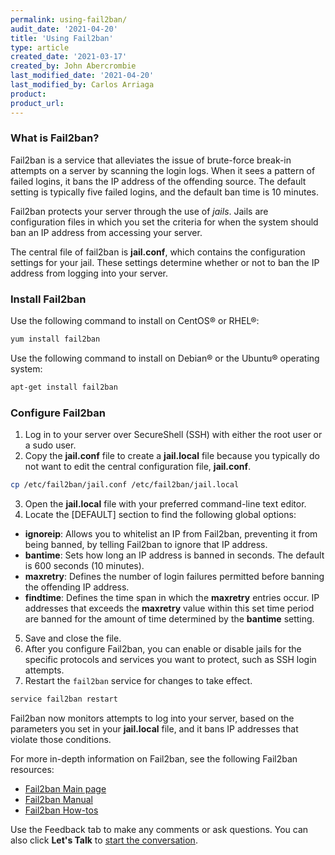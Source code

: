 ```yaml
---
permalink: using-fail2ban/
audit_date: '2021-04-20'
title: 'Using Fail2ban'
type: article
created_date: '2021-03-17'
created_by: John Abercrombie
last_modified_date: '2021-04-20'
last_modified_by: Carlos Arriaga
product:
product_url:
---
```


### What is Fail2ban?

Fail2ban is a service that alleviates the issue of brute-force break-in attempts on a server
by scanning the login logs. When it sees a pattern of failed logins, it bans the IP address
of the offending source. The default setting is typically five failed logins, and the default
ban time is 10 minutes.

Fail2ban protects your server through the use of *jails*. Jails are configuration files
in which you set the criteria for when the system should ban an IP address
from accessing your server.

The central file of fail2ban is **jail.conf**, which contains the configuration settings
for your jail. These settings determine whether or not to ban the IP address from
logging into your server.

### Install Fail2ban

Use the following command to install on CentOS&reg; or RHEL&reg;:

```sh
yum install fail2ban
```

Use the following command to install on  Debian&reg; or the Ubuntu&reg; operating system:

```sh
apt-get install fail2ban
```

### Configure Fail2ban

1. Log in to your server over SecureShell (SSH) with either the root user or a sudo user.
2. Copy the **jail.conf** file to create a **jail.local** file because you typically do
   not want to edit the central configuration file, **jail.conf**.

```sh
cp /etc/fail2ban/jail.conf /etc/fail2ban/jail.local
```

3. Open the **jail.local** file with your preferred command-line text editor.
4. Locate the [DEFAULT] section to find the following global options:

- **ignoreip**: Allows you to whitelist an IP from Fail2ban, preventing it from being banned,
  by telling Fail2ban to ignore that IP address.
- **bantime**: Sets how long an IP address is banned in seconds. The default is 600 seconds (10 minutes).
- **maxretry**: Defines the number of login failures permitted before banning the offending IP address.
- **findtime**: Defines the time span in which the **maxretry** entries occur. IP addresses that exceeds the
  **maxretry** value within this set time period are banned for the amount of time determined by the
  **bantime** setting.

5. Save and close the file.
6. After you configure Fail2ban, you can enable or disable jails for the specific protocols and services
   you want to protect, such as SSH login attempts.
8. Restart the `fail2ban` service for changes to take effect.

```sh
service fail2ban restart
```

Fail2ban now monitors attempts to log into your server, based on the parameters you set in your **jail.local**
file, and it bans IP addresses that violate those conditions.

For more in-depth information on Fail2ban, see the following Fail2ban resources:

- [Fail2ban Main page](http://www.fail2ban.org/wiki/index.php/Main_Page)
- [Fail2ban Manual](http://www.fail2ban.org/wiki/index.php/Manual)
- [Fail2ban How-tos](https://www.fail2ban.org/wiki/index.php/HOWTOs)

Use the Feedback tab to make any comments or ask questions. You can also click
**Let's Talk** to [start the conversation](https://www.rackspace.com/). 
